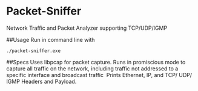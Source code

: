 # Packet-Sniffer
Network Traffic and Packet Analyzer supporting TCP/UDP/IGMP

##Usage
Run in command line with

    ./packet-sniffer.exe

##Specs
  Uses libpcap for packet capture. 
  Runs in promiscious mode to capture all traffic on the network, including traffic not addressed to a specific interface 
  and broadcast traffic 
  Prints Ethernet, IP, and TCP/ UDP/ IGMP Headers and Payload. 
  
        
